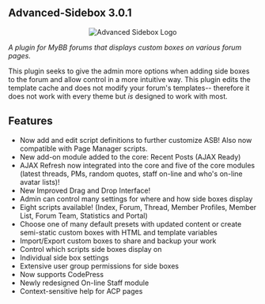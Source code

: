 ## Advanced-Sidebox 3.0.1

<p align="center">
  <img title="Advanced Sidebox Logo" alt="Advanced Sidebox Logo" src="http://i.imgur.com/4QWLq5V.png" />
</p>

*A plugin for MyBB forums that displays custom boxes on various forum pages.*

This plugin seeks to give the admin more options when adding side boxes to the forum and allow control in a more intuitive way. This plugin edits the template cache and does not modify your forum's templates-- therefore it does not work with every theme but *is* designed to work with most.

## Features

* Now add and edit script definitions to further customize ASB! Also now compatible with Page Manager scripts.
* New add-on module added to the core: Recent Posts (AJAX Ready)
* AJAX Refresh now integrated into the core and five of the core modules (latest threads, PMs, random quotes, staff on-line and who's on-line avatar lists)!
* New Improved Drag and Drop Interface!
* Admin can control many settings for where and how side boxes display
* Eight scripts available! (Index, Forum, Thread, Member Profiles, Member List, Forum Team, Statistics and Portal)
* Choose one of many default presets with updated content or create semi-static custom boxes with HTML and template variables
* Import/Export custom boxes to share and backup your work
* Control which scripts side boxes display on
* Individual side box settings
* Extensive user group permissions for side boxes
* Now supports CodePress
* Newly redesigned On-line Staff module
* Context-sensitive help for ACP pages
